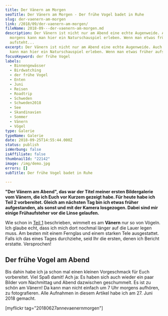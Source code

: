 ```yaml
---
title: Der Vänern am Morgen
seoTitle: Der Vänern am Morgen - Der frühe Vogel badet in Ruhe
slug: der-vaenern-am-morgen
link: /2018/09/der-vaenern-am-morgen/
fileName: 2018-09---der-vaenern-am-morgen.md
description: Der Vänern ist nicht nur am Abend eine echte Augenweide. Auch
  morgens kann man hier ein Naturschauspiel erleben. Wenn man etwas früher
  aufsteht...
excerpt: Der Vänern ist nicht nur am Abend eine echte Augenweide. Auch morgens
  kann man hier ein Naturschauspiel erleben. Wenn man etwas früher aufsteht...
focusKeyword: der frühe Vogel
labels:
  - Binnengewässer
  - Birdwatching
  - der frühe Vogel
  - Enten
  - Juni
  - Reisen
  - Roadtrip
  - Schweden
  - Schweden2018
  - See
  - Skandinavien
  - Sommer
  - Vänern
  - Vögel
type: Galerie
typeName: Galerie
date: 2018-09-25T14:55:44.000Z
status: publish
isWerbung: false
isAffiliate: false
thumbnailId: "22142"
image: /img/demo.jpg
errors: []
subTitle: Der frühe Vogel badet in Ruhe
  
---
```


**"Der Vänern am Abend", das war der Titel meiner ersten Bildergalerie vom
Vänern, die ich Euch vor Kurzem gezeigt habe. Für heute habe ich Teil 2
vorbereitet. Gleich am nächsten Tag bin ich etwas früher aufgestanden, als sonst
und mit der Kamera losgezogen. Dabei sind mir einige Frühaufsteher vor die Linse
gelaufen.**

Wie schon in [Teil 1](/2018/09/der-vaenern-am-abend/) beschrieben, wimmelt es am
**Vänern** nur so von Vögeln. Ich glaube echt, dass ich mich dort nochmal länger
auf die Lauer legen muss. Am besten mit einem Fernglas und einem starken Tele
ausgestattet. Falls ich das eines Tages durchziehe, seid Ihr die ersten, denen
ich Bericht erstatte. Versprochen!

## Der frühe Vogel am Abend

Bis dahin habe ich ja schon mal einen kleinen Vorgeschmack für Euch vorbereitet.
Viel Spaß damit! Ach ja: Es haben sich auch wieder ein paar Bilder vom
Nachmittag und Abend dazwischen geschummelt. Es ist zu schön am Vänern! Da kann
man nicht einfach um 7 Uhr morgens aufhören, zu fotografieren. Alle Aufnahmen in
diesem Artikel habe ich am 27. Juni 2018 gemacht.

[myflickr tag="20180627annevaenernmorgen"]

  